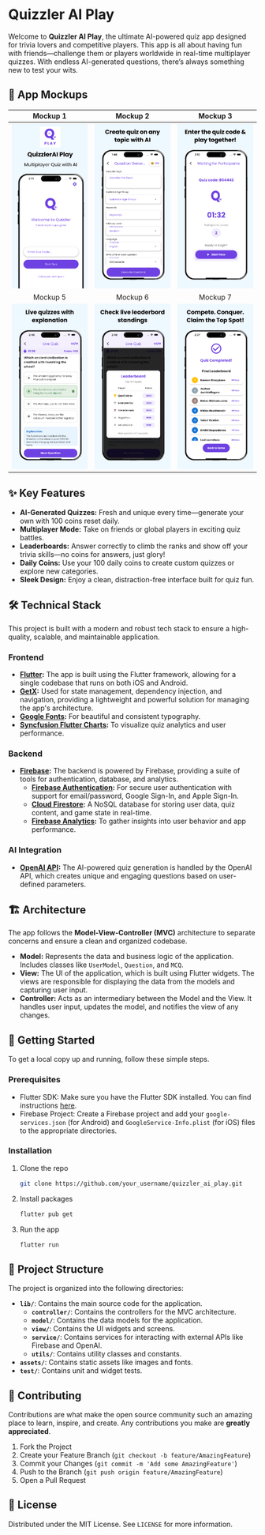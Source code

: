 # Quizzler AI Play

Welcome to **Quizzler AI Play**, the ultimate AI-powered quiz app designed for trivia lovers and competitive players. This app is all about having fun with friends—challenge them or players worldwide in real-time multiplayer quizzes. With endless AI-generated questions, there’s always something new to test your wits.

## 📸 App Mockups

| Mockup 1 | Mockup 2 | Mockup 3 |
| :---: | :---: | :---: |
| <img src="mockups/mockup-1.png" width="200"> | <img src="mockups/mockup-2.png" width="200"> | <img src="mockups/mockup-3.png" width="200"> |
| Mockup 5 | Mockup 6 | Mockup 7 |
| <img src="mockups/mockup-5.png" width="200"> | <img src="mockups/mockup-6.png" width="200"> | <img src="mockups/mockup-7.png" width="200"> |


## ✨ Key Features

- **AI-Generated Quizzes:** Fresh and unique every time—generate your own with 100 coins reset daily.
- **Multiplayer Mode:** Take on friends or global players in exciting quiz battles.
- **Leaderboards:** Answer correctly to climb the ranks and show off your trivia skills—no coins for answers, just glory!
- **Daily Coins:** Use your 100 daily coins to create custom quizzes or explore new categories.
- **Sleek Design:** Enjoy a clean, distraction-free interface built for quiz fun.

## 🛠️ Technical Stack

This project is built with a modern and robust tech stack to ensure a high-quality, scalable, and maintainable application.

### Frontend

- **[Flutter](https://flutter.dev/):** The app is built using the Flutter framework, allowing for a single codebase that runs on both iOS and Android.
- **[GetX](https://pub.dev/packages/get):** Used for state management, dependency injection, and navigation, providing a lightweight and powerful solution for managing the app's architecture.
- **[Google Fonts](https://pub.dev/packages/google_fonts):** For beautiful and consistent typography.
- **[Syncfusion Flutter Charts](https://pub.dev/packages/syncfusion_flutter_charts):** To visualize quiz analytics and user performance.

### Backend

- **[Firebase](https://firebase.google.com/):** The backend is powered by Firebase, providing a suite of tools for authentication, database, and analytics.
  - **[Firebase Authentication](https://firebase.google.com/docs/auth):** For secure user authentication with support for email/password, Google Sign-In, and Apple Sign-In.
  - **[Cloud Firestore](https://firebase.google.com/docs/firestore):** A NoSQL database for storing user data, quiz content, and game state in real-time.
  - **[Firebase Analytics](https://firebase.google.com/docs/analytics):** To gather insights into user behavior and app performance.

### AI Integration

- **[OpenAI API](https://beta.openai.com/docs/):** The AI-powered quiz generation is handled by the OpenAI API, which creates unique and engaging questions based on user-defined parameters.

## 🏗️ Architecture

The app follows the **Model-View-Controller (MVC)** architecture to separate concerns and ensure a clean and organized codebase.

- **Model:** Represents the data and business logic of the application. Includes classes like `UserModel`, `Question`, and `MCQ`.
- **View:** The UI of the application, which is built using Flutter widgets. The views are responsible for displaying the data from the models and capturing user input.
- **Controller:** Acts as an intermediary between the Model and the View. It handles user input, updates the model, and notifies the view of any changes.

## 🚀 Getting Started

To get a local copy up and running, follow these simple steps.

### Prerequisites

- Flutter SDK: Make sure you have the Flutter SDK installed. You can find instructions [here](https://flutter.dev/docs/get-started/install).
- Firebase Project: Create a Firebase project and add your `google-services.json` (for Android) and `GoogleService-Info.plist` (for iOS) files to the appropriate directories.

### Installation

1.  Clone the repo
    ```sh
    git clone https://github.com/your_username/quizzler_ai_play.git
    ```
2.  Install packages
    ```sh
    flutter pub get
    ```
3.  Run the app
    ```sh
    flutter run
    ```

## 📂 Project Structure

The project is organized into the following directories:

- **`lib/`**: Contains the main source code for the application.
  - **`controller/`**: Contains the controllers for the MVC architecture.
  - **`model/`**: Contains the data models for the application.
  - **`view/`**: Contains the UI widgets and screens.
  - **`service/`**: Contains services for interacting with external APIs like Firebase and OpenAI.
  - **`utils/`**: Contains utility classes and constants.
- **`assets/`**: Contains static assets like images and fonts.
- **`test/`**: Contains unit and widget tests.

## 🤝 Contributing

Contributions are what make the open source community such an amazing place to learn, inspire, and create. Any contributions you make are **greatly appreciated**.

1.  Fork the Project
2.  Create your Feature Branch (`git checkout -b feature/AmazingFeature`)
3.  Commit your Changes (`git commit -m 'Add some AmazingFeature'`)
4.  Push to the Branch (`git push origin feature/AmazingFeature`)
5.  Open a Pull Request

## 📄 License

Distributed under the MIT License. See `LICENSE` for more information.